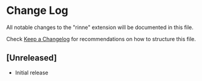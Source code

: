 # Change Log

All notable changes to the "rinne" extension will be documented in this file.

Check [Keep a Changelog](http://keepachangelog.com/) for recommendations on how to structure this file.

## [Unreleased]

- Initial release